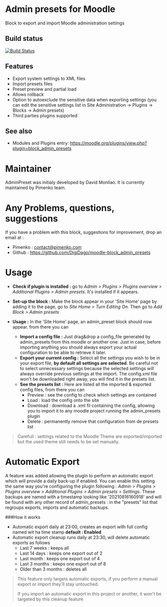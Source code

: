 # Admin presets for Moodle

Block to export and import Moodle administration settings

## Build status

[![Build Status](https://travis-ci.org/DigiDago/moodle-block_admin_presets.svg?branch=master)](https://travis-ci.org/DigiDago/moodle-block_admin_presets)

## Features

* Export system settings to XML files
* Import presets files
* Preset preview and partial load
* Allows rollback
* Option to autoexclude the sensitive data when exporting settings (you can edit the sensitive settings list in Site Administration -> Plugins -> Blocks -> Admin presets)
* Third parties plugins supported

## See also
* Modules and Plugins entry: https://moodle.org/plugins/view.php?plugin=block_admin_presets


Maintainer
============
AdminPreset was initialy developed by David Monllaó. It is currently maintained by Pimenko team.


Any Problems, questions, suggestions
===================
If you have a problem with this block, suggestions for improvement, drop an email at :
- Pimenko :  contact@pimenko.com
- Github : https://github.com/DigiDago/moodle-block_admin_presets

Usage
===================
- **Check if plugin is installed :** 
go to *Admin > Plugins > Plugins overview > Additional Plugins > Admin presets*. It's installed if it appears.
- **Set-up the block :**  Make the block appear in your 'Site Home' page by adding it to the page, go to *Site Home > Turn Editing On*. Then go to *Add Block > Admin presets*
- **Usage :** In the 'Site Home' page, an admin_preset block should now appear. from there you can

  - **Import a config file :** Just drag&drop a config_file generated by admin_presets from this moodle or another one. Just in case, before importing anything you should always export your actual configuration to be able to retrieve it later.
  - **Export your current config :** Select all the settings you wish to be in your export file, **by default all settings are selected**. Be careful not to select unnecessary settings because the selected settings will always override previous settings at the import. The config.xml file won't be downloaded right away, you will find it in the presets list.
  - **See the presets list :** Here are listed all the imported & exported config files, from there you can
    - Preview : see the config to check which settings are contained
    - Load : load the config onto the site
    - Download : download a .xml fil containing the config, allowing you to import it to any moodle project running the admin_presets plugin
    - Delete : permanently remove that configuration from de presets list
> Carefull : settings related to the Moodle Theme are exported/imported but the used theme still needs to be set manually.


Automatic Export
===================
A feature was added allowing the plugin to perform an automatic export which will provide a daily back-up if enabled. You can enable this setting the same way you're configuring the plugin following : *Admin > Plugins > Plugins overview > Additional Plugins > Admin presets > Settings*.
These backups are named with a timestamp looking like '20210816160918'  and will be found with any other record of admin_presets : in the "presets" list that regroups exports, imports and automatic backups.

###How it works
- Automatic export daily at 23:00, creates an export with full config named wit ha time stamp **default : Enabled**
- Automatic export cleanup runs daily at 23:30, will delete automatic exports as follows
  - Last 7 weeks : keeps all
  - Last 14 days : keeps one export out of 2
  - Last month : keeps one export out of 4
  - Last 3 months : keeps one export out of 8
  - Older than 3 months : deletes all
> This feature only targets automatic exports, if you perform a manual export or import they'll stay untouched.
> 
> If you import an automatic export in this project or another, it won't be targeted by this cleanup feature
